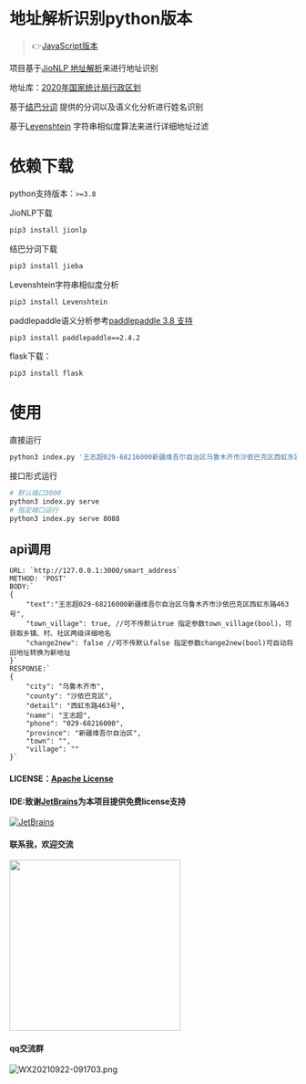 # 地址解析识别python版本
> 👉[JavaScript版本](https://github.com/wzc570738205/smartParsePro)

项目基于[JioNLP 地址解析](https://github.com/dongrixinyu/JioNLP/wiki/Gadget-%E8%AF%B4%E6%98%8E%E6%96%87%E6%A1%A3#user-content-%E5%9C%B0%E5%9D%80%E8%A7%A3%E6%9E%90)来进行地址识别

地址库：[2020年国家统计局行政区划](http://www.stats.gov.cn/tjsj/tjbz/tjyqhdmhcxhfdm/2020)

基于[结巴分词](https://github.com/fxsjy/jieba) 提供的分词以及语义化分析进行姓名识别

基于[Levenshtein](https://github.com/Levenshtein) 字符串相似度算法来进行详细地址过滤

# 依赖下载
python支持版本：`>=3.8`

JioNLP下载
```bash
pip3 install jionlp
```
结巴分词下载
```bash
pip3 install jieba
```
Levenshtein字符串相似度分析
```bash
pip3 install Levenshtein
```
paddlepaddle语义分析参考[paddlepaddle 3.8 支持](https://github.com/fxsjy/jieba/issues/920)
```bash
pip3 install paddlepaddle==2.4.2
```
flask下载：
```bash
pip3 install flask
```

# 使用
直接运行
```bash
python3 index.py '王志超029-68216000新疆维吾尔自治区乌鲁木齐市沙依巴克区西虹东路463号'
```
接口形式运行 
```bash
# 默认端口3000
python3 index.py serve  
# 指定端口运行
python3 index.py serve 8088 
```
## api调用
```JS
URL: `http://127.0.0.1:3000/smart_address`
METHOD: 'POST'
BODY:`
{
    "text":"王志超029-68216000新疆维吾尔自治区乌鲁木齐市沙依巴克区西虹东路463号",
    "town_village": true, //可不传默认true 指定参数town_village(bool)，可获取乡镇、村、社区两级详细地名 
    "change2new": false //可不传默认false 指定参数change2new(bool)可自动将旧地址转换为新地址
}`
RESPONSE:`
{
    "city": "乌鲁木齐市",
    "county": "沙依巴克区",
    "detail": "西虹东路463号",
    "name": "王志超",
    "phone": "029-68216000",
    "province": "新疆维吾尔自治区",
    "town": "",
    "village": ""
}`
```

#### LICENSE：[Apache License](https://github.com/wzc570738205/smartParsePro/blob/master/LICENSE)
#### IDE:致谢[JetBrains](https://www.jetbrains.com/?from=smartParsePro)为本项目提供免费license支持
[![JetBrains](http://cdn.wangzc.wang/LOGO-1.png)](https://www.jetbrains.com/?from=smartParsePro)
#### 联系我，欢迎交流
<img src="https://user-images.githubusercontent.com/33707245/211184007-971089c8-bdea-4d99-80d9-78de2fd59e01.png" width="300px">

#### qq交流群

![WX20210922-091703.png](https://cdn.wangzc.wang/uPic/WX20210922-09170315%20.png)
